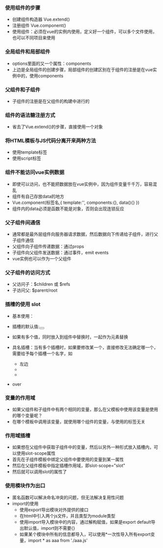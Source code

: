 ### 使用组件的步骤
+ 创建组件构造器  Vue.extend()
+ 注册组件  Vue.component()
+ 使用组件：必须在vue的实例内使用，定义好一个组件，可以多个文件使用，也可以不同项目来使用

### 全局组件和局部组件
+ options里面的又一个属性：components
+ 上边是全局组件的创建步骤，局部组件的创建区别在于组件的注册是在vue实例中的，使用components

### 父组件和子组件
+ 子组件的注册是在父组件的构建中进行的

### 组件的语法糖注册方式
+ 省去了Vue.extend()的步骤，直接使用一个对象

### 将HTML模板与JS代码分离开来两种方法
+ 使用template标签
+ 使用script标签

### 组件不能访问vue实例数据
+ 即使可以访问，也不能把数据放在vue实例中，因为组件变量千千万，容易混乱
+ 组件有自己存放data的地方
+ Vue.component(标签名,{
  template:'',
  components:{},
  <!-- 主要此处又有一个新的属性data，是一个函数类型，用来存放组件的数据 -->
  data(){} 
})
+ 组件内的data必须是函数不能是对象，否则会出现连锁反应

### 父子组件间通信
+ 通常都是最外层组件向服务器请求数据，然后数据向下传递给子组件，进行父子组件通信
+ 父组件向子组件传递数据：通过props
+ 子组件向父组件发送数据：通过事件，emit events
+ vue实例也可以作为一个父组件

### 父子组件的访问方式
+ 父访问子：$children 或 $refs
+ 子访问父: $parent/root

### 插槽的使用 slot
+ 基本使用：<slot></slot>
+ 插槽的默认值:<slot><button></button></slot>
+ 如果有多个值，同时放入到组件中替换时，一起作为元素替换

+ 具名插槽：当有多个插槽时，如果要修改某一个，直接修改无法确定哪一个，需要给予每个插槽一个名字，如
  + <slot name="left"><span>左边</span></slot>
  + <slot name="center"></slot>
  + <slot name="right"></slot>
+ <cpn slot="left"><span>over</span></cpn>

### 变量的作用域
+ 如果父组件和子组件中有两个相同的变量，那么在父模板中使用该变量是使用的哪个变量呢？
+ 在哪个模板中调用该变量，就使用哪个组件的变量，与使用的标签无关

### 作用域插槽
+ 如果想在父组件中获取子组件中的变量，然后以另外一种形式放入插槽内，可以使用slot-scope属性
+ 首先在子组件模板中绑定父组件中要使用的变量到某一属性
+ 然后在父组件模板中指定插槽作用域，即slot-scope="slot"
+ 然后就可以调用slot的属性了

### 使用模块作为出口
+ 匿名函数可以解决命名冲突的问题，但无法解决复用性问题
+ import的使用
  - 使用export导出模块对外提供的接口
  - 在html中引入两个js文件，并且类型为module类型
  - 使用import导入模块中的内容，通过解构赋值，如果是export default导出默认值，import则不需要{}
  - 如果某个模块中所有的信息都导入，可以使用*一次性导入所有export变量，import * as aaa from './aaa.js'
